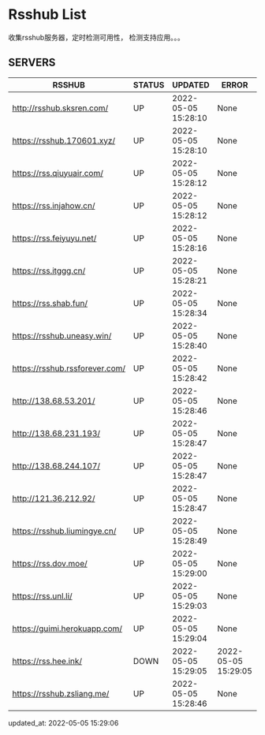 # Rsshub List

收集rsshub服务器，定时检测可用性， 检测支持应用。。。


## SERVERS

|  RSSHUB   | STATUS  | UPDATED  | ERROR  | TWITTER |  
|  ----  | ----  | ----  | ----  | ---- |  
| http://rsshub.sksren.com/ | UP | 2022-05-05 15:28:10 | None |OK|  
| https://rsshub.170601.xyz/ | UP | 2022-05-05 15:28:10 | None |OK|  
| https://rss.qiuyuair.com/ | UP | 2022-05-05 15:28:12 | None ||  
| https://rss.injahow.cn/ | UP | 2022-05-05 15:28:12 | None ||  
| https://rss.feiyuyu.net/ | UP | 2022-05-05 15:28:16 | None ||  
| https://rss.itggg.cn/ | UP | 2022-05-05 15:28:21 | None ||  
| https://rss.shab.fun/ | UP | 2022-05-05 15:28:34 | None |OK|  
| https://rsshub.uneasy.win/ | UP | 2022-05-05 15:28:40 | None |OK|  
| https://rsshub.rssforever.com/ | UP | 2022-05-05 15:28:42 | None |OK|  
| http://138.68.53.201/ | UP | 2022-05-05 15:28:46 | None ||  
| http://138.68.231.193/ | UP | 2022-05-05 15:28:47 | None ||  
| http://138.68.244.107/ | UP | 2022-05-05 15:28:47 | None ||  
| http://121.36.212.92/ | UP | 2022-05-05 15:28:47 | None ||  
| https://rsshub.liumingye.cn/ | UP | 2022-05-05 15:28:49 | None ||  
| https://rss.dov.moe/ | UP | 2022-05-05 15:29:00 | None |OK|  
| https://rss.unl.li/ | UP | 2022-05-05 15:29:03 | None ||  
| https://guimi.herokuapp.com/ | UP | 2022-05-05 15:29:04 | None ||  
| https://rss.hee.ink/ | DOWN | 2022-05-05 15:29:05 | 2022-05-05 15:29:05 |  
| https://rsshub.zsliang.me/ | UP | 2022-05-05 15:28:46 | None |OK|  
  

updated_at: 2022-05-05 15:29:06  
